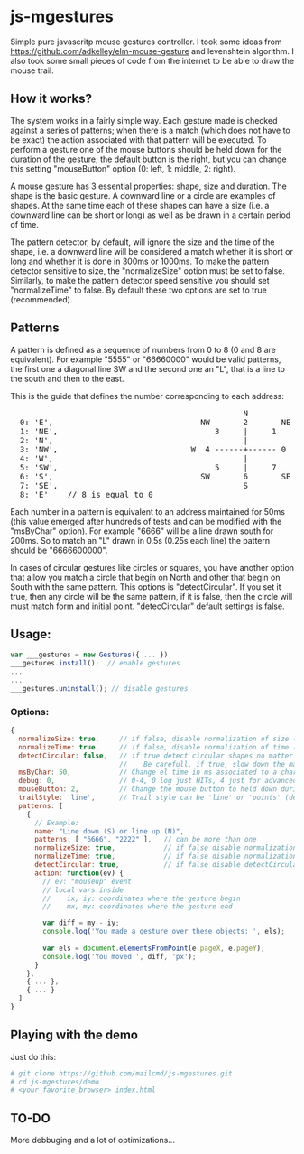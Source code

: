# js-mgestures
Simple pure javascritp mouse gestures controller. I took some ideas from https://github.com/adkelley/elm-mouse-gesture and levenshtein algorithm. I also took some small pieces of code from the internet to be able to draw the mouse trail. 

## How it works?

The system works in a fairly simple way. Each gesture made is checked against a series of patterns; when there is a match (which does not have to be exact) the action associated with that pattern will be executed. To perform a gesture one of the mouse buttons should be held down for the duration of the gesture; the default button is the right, but you can change this setting "mouseButton" option (0: left, 1: middle, 2: right). 

A mouse gesture has 3 essential properties: shape, size and duration. The shape is the basic gesture. A downward line or a circle are examples of shapes. At the same time each of these shapes can have a size (i.e. a downward line can be short or long) as well as be drawn in a certain period of time. 

The pattern detector, by default, will ignore the size and the time of the shape, i.e. a downward line will be considered a match whether it is short or long and whether it is done in 300ms or 1000ms. To make the pattern detector sensitive to size, the "normalizeSize" option must be set to false. Similarly, to make the pattern detector speed sensitive you should set "normalizeTime" to false. By default these two options are set to true (recommended). 

## Patterns

A pattern is defined as a sequence of numbers from 0 to 8 (0 and 8 are equivalent). For example "5555" or "66660000" would be valid patterns, the first one a diagonal line SW and the second one an "L", that is a line to the south and then to the east. 

This is the guide that defines the number corresponding to each address:

<pre>
                                                 N
  0: 'E',                               NW       2       NE                   
  1: 'NE',                                 3     |     1                       
  2: 'N',                                        |                         
  3: 'NW',                            W  4 ------+------ 0  E                    
  4: 'W',                                        |                         
  5: 'SW',                                 5     |     7                    
  6: 'S',                               SW       6       SE                  
  7: 'SE',                                       S                           
  8: 'E'    // 8 is equal to 0                                                              
</pre>

Each number in a pattern is equivalent to an address maintained for 50ms (this value emerged after hundreds of tests and can be modified with the "msByChar" option). For example "6666" will be a line drawn south for 200ms. So to match an "L" drawn in 0.5s (0.25s each line) the pattern should be "6666600000".  

In cases of circular gestures like circles or squares, you have another option that allow you match a circle that begin on North and other that begin on South with the same pattern. This options is "detectCircular". If you set it true, then any circle will be the same pattern, if it is false, then the circle will must match form and initial point. "detecCircular" default settings is false. 

## Usage:

```javascript
var ___gestures = new Gestures({ ... })
___gestures.install();  // enable gestures
...
...
___gestures.uninstall(); // disable gestures
```
### Options:

```javascript 
{
  normalizeSize: true,     // if false, disable normalization of size (default true)
  normalizeTime: true,     // if false, disable normalization of time (default true)
  detectCircular: false,   // if true detect circular shapes no matter where the gesture begins  (default false)
                           //    Be carefull, if true, slow down the matching process
  msByChar: 50,            // Change el time in ms associated to a character in pattern string (default 50) 
  debug: 0,                // 0-4, 0 log just HITs, 4 just for advanced developers and masochists (default 0)
  mouseButton: 2,          // Change the mouse button to held down during the gesture (0: left, 1: middle, 2: right)
  trailStyle: 'line',      // Trail style can be 'line' or 'points' (default 'line')
  patterns: [ 
    { 
      // Example:
      name: "Line down (S) or line up (N)", 
      patterns: [ "6666", "2222" ],   // can be more than one
      normalizeSize: true,            // if false disable normalization of size just for this pattern 
      normalizeTime: true,            // if false disable normalization of time just for this pattern
      detectCircular: true,           // if false disable detectCircular just for this pattern
      action: function(ev) {
        // ev: "mouseup" event        
        // local vars inside 
        //    ix, iy: coordinates where the gesture begin
        //    mx, my: coordinates where the gesture end

        var diff = my - iy;
        console.log('You made a gesture over these objects: ', els);
        
        var els = document.elementsFromPoint(e.pageX, e.pageY);
        console.log('You moved ', diff, 'px');      
      }
    },
    { ... },
    { ... }
  ]
}
```
## Playing with the demo

Just do this:

```bash
# git clone https://github.com/mailcmd/js-mgestures.git
# cd js-mgestures/demo
# <your_favorite_browser> index.html
```

## TO-DO

More debbuging and a lot of optimizations... 

